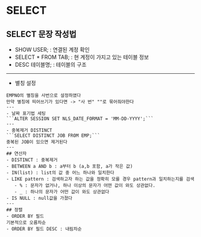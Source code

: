 # SELECT
## SELECT 문장 작성법
- SHOW USER; : 연결된 계정 확인
- SELECT * FROM TAB; : 현 계정이 가지고 있는 테이블 정보
- DESC 테이블명; : 테이블의 구조
---
- 별칭 설정
``` SELECT EMPNO 사번 FROM EMP;
EMPNO의 별칭을 사번으로 설정하였다  
만약 별칭에 띄어쓰기가 있다면 -> "사 번" ""로 묶어줘야한다
---
- 날짜 표기법 세팅 
```ALTER SESSION SET NLS_DATE_FORMAT = 'MM-DD-YYYY';```
---
- 중복제거 DISTINCT
```SELECT DISTINCT JOB FROM EMP;```
중복된 JOB이 있으면 제거된다
---
## 연산자
- DISTINCT : 중복제거
- BETWEEN a AND b : a부터 b (a,b 포함, a가 작은 값)
- IN(list) : list의 값 중 어느 하나와 일치한다
- LIKE pattern : 검색하고자 하는 값을 정확히 모를 경우 pattern과 일치하는지를 검색  
   - % : 문자가 없거나, 하나 이상의 문자가 어떤 값이 와도 상관없다.
   - _ : 하나의 문자가 어떤 값이 와도 상관없다
- IS NULL : null값을 가졌다
---
## 정렬
- ORDER BY 필드
기본적으로 오름차순
- ORDER BY 필드 DESC : 내림차순